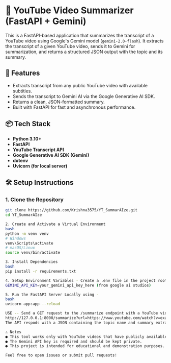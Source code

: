 # 🎥 YouTube Video Summarizer (FastAPI + Gemini)

This is a FastAPI-based application that summarizes the transcript of a YouTube video using Google's Gemini model (`gemini-2.0-flash`). It extracts the transcript of a given YouTube video, sends it to Gemini for summarization, and returns a structured JSON output with the topic and its summary.

## 🚀 Features
- Extracts transcript from any public YouTube video with available subtitles.
- Sends the transcript to Gemini AI via the Google Generative AI SDK.
- Returns a clean, JSON-formatted summary.
- Built with FastAPI for fast and asynchronous performance.

## 📦 Tech Stack
- **Python 3.10+**
- **FastAPI**
- **YouTube Transcript API**
- **Google Generative AI SDK (Gemini)**
- **dotenv**
- **Uvicorn (for local server)**

## 🛠️ Setup Instructions

### 1. Clone the Repository

```bash
git clone https://github.com/Krishna3575/YT_SummarAIze.git
cd YT_SummarAIze

2. Create and Activate a Virtual Environment
bash
python -m venv venv
# Windows
venv\Scripts\activate
# macOS/Linux
source venv/bin/activate

3. Install Dependencies
bash
pip install -r requirements.txt

4. Setup Environment Variables - Create a .env file in the project root directory and add your Gemini API key as follows:
GEMINI_API_KEY=your_gemini_api_key_here (from google ai studios)

5. Run the FastAPI Server Locally using - 
bash
uvicorn app:app --reload

USE -- Send a GET request to the /summarize endpoint with a YouTube video URL as a query parameter as follows:
http://127.0.0.1:8000/summarize?url=https://www.youtube.com/watch?v=exampleID
The API respods with a JSON containing the topic name and summary extracted from the video transcript.

⚠️ Notes
● This tool works only with YouTube videos that have publicly available subtitles.
● The Gemini API key is required and should be kept private.
● This project is intended for educational and demonstration purposes.

Feel free to open issues or submit pull requests!